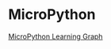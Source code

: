 # MicroPython

[MicroPython Learning Graph](https://www.coderdojotc.org/micropython/sims/knowledge-graphs/graph/category-colors.html)
